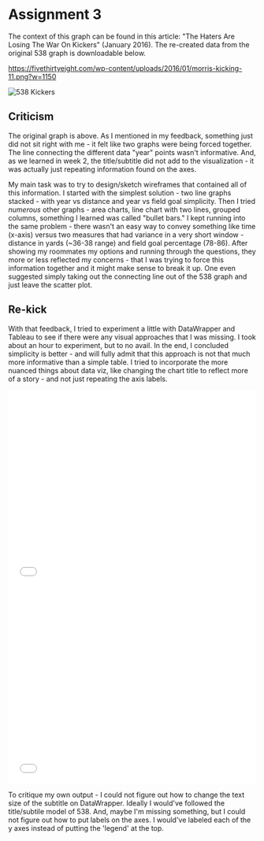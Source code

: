 # Assignment 3 


The context of this graph can be found in this article: "The Haters Are Losing The War On Kickers" (January 2016). 
The re-created data from the original 538 graph is downloadable below. 

https://fivethirtyeight.com/wp-content/uploads/2016/01/morris-kicking-11.png?w=1150

![538 Kickers](https://fivethirtyeight.com/wp-content/uploads/2016/01/morris-kicking-11.png)

## Criticism 

The original graph is above. As I mentioned in my feedback, something just did not sit right with me - it felt like two graphs were being forced together. The line connecting the different data "year" points wasn't informative. And, as we learned in week 2, the title/subtitle did not add to the visualization - it was actually just repeating information found on the axes. 

My main task was to try to design/sketch wireframes that contained all of this information. I started with the simplest solution - two line graphs stacked - with year vs distance and year vs field goal simplicity. Then I tried *numerous* other graphs - area charts, line chart with two lines, grouped columns, something I learned was called "bullet bars." I kept running into the same problem - there wasn't an easy way to convey something like time (x-axis) versus two measures that had variance in a very short window - distance in yards (~36-38 range) and field goal percentage (78-86). After showing my roommates my options and running through the questions, they more or less reflected my concerns - that I was trying to force this information together and it might make sense to break it up. One even suggested simply taking out the connecting line out of the 538 graph and just leave the scatter plot. 

## Re-kick 

With that feedback, I tried to experiment a little with DataWrapper and Tableau to see if there were any visual approaches that I was missing. I took about an hour to experiment, but to no avail. In the end, I concluded simplicity is better - and will fully admit that this approach is not that much more informative than a simple table. I tried to incorporate the more nuanced things about data viz, like changing the chart title to reflect more of a story - and not just repeating the axis labels.

<iframe title="Kickers Are Taking Longer Attempts Than Ever:&amp;nbsp; &amp;nbsp; &amp;nbsp; &amp;nbsp; &amp;nbsp; &amp;nbsp; &amp;nbsp;&quot;Today's kickers are bigger and stronger...&quot;&amp;nbsp; &amp;nbsp; &amp;nbsp; &amp;nbsp; &amp;nbsp; &amp;nbsp; &amp;nbsp; &amp;nbsp; &amp;nbsp; &amp;nbsp; &amp;nbsp; &amp;nbsp;&amp;nbsp;" aria-label="Interactive line chart" id="datawrapper-chart-oxZb1" src="//datawrapper.dwcdn.net/oxZb1/1/" scrolling="no" frameborder="0" style="width: 0; min-width: 100% !important; border: none;" height="400"></iframe><script type="text/javascript">!function(){"use strict";window.addEventListener("message",function(a){if(void 0!==a.data["datawrapper-height"])for(var e in a.data["datawrapper-height"]){var t=document.getElementById("datawrapper-chart-"+e)||document.querySelector("iframe[src*='"+e+"']");t&&(t.style.height=a.data["datawrapper-height"][e]+"px")}})}();</script>

<iframe title="&quot;...and increasingly more accurate&quot;&amp;nbsp; &amp;nbsp; &amp;nbsp; &amp;nbsp; &amp;nbsp; &amp;nbsp; &amp;nbsp; &amp;nbsp; &amp;nbsp; &amp;nbsp; &amp;nbsp; &amp;nbsp;&amp;nbsp;" aria-label="Interactive line chart" id="datawrapper-chart-j6pEU" src="//datawrapper.dwcdn.net/j6pEU/1/" scrolling="no" frameborder="0" style="width: 0; min-width: 100% !important; border: none;" height="400"></iframe><script type="text/javascript">!function(){"use strict";window.addEventListener("message",function(a){if(void 0!==a.data["datawrapper-height"])for(var e in a.data["datawrapper-height"]){var t=document.getElementById("datawrapper-chart-"+e)||document.querySelector("iframe[src*='"+e+"']");t&&(t.style.height=a.data["datawrapper-height"][e]+"px")}})}();</script>

To critique my own output - I could not figure out how to change the text size of the subtitle on DataWrapper. Ideally I would've followed the title/subtile model of 538. And, maybe I'm missing something, but I could not figure out how to put labels on the axes. I would've labeled each of the y axes instead of putting the 'legend' at the top. 
